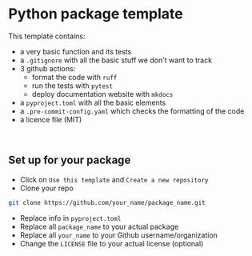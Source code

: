 # Python package template

This template contains:

- a very basic function and its tests
- a `.gitignore` with all the basic stuff we don't want to track
- 3 github actions:
  - format the code with `ruff`
  - run the tests with `pytest`
  - deploy documentation website with `mkdocs`
- a `pyproject.toml` with all the basic elements
- a `.pre-commit-config.yaml` which checks the formatting of the code
- a licence file (MIT)

<br>

## Set up for your package

- Click on `Use this template` and `Create a new repository`
- Clone your repo

```bash
git clone https://github.com/your_name/package_name.git
```

- Replace info in `pyproject.toml`
- Replace all `package_name` to your actual package
- Replace all `your_name` to your Github username/organization
- Change the `LICENSE` file to your actual license (optional)
